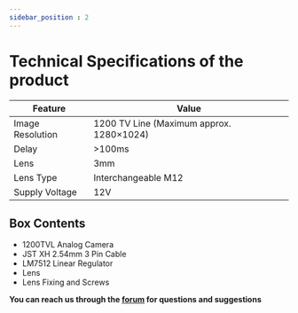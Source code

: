 ```yaml
---
sidebar_position : 2
---
```


# Technical Specifications of the product

| Feature | Value |
|---------------------|-----------------------------------------|
| Image Resolution | 1200 TV Line (Maximum approx. 1280×1024) |
| Delay | >100ms |
| Lens | 3mm |
| Lens Type | Interchangeable M12 |
| Supply Voltage | 12V |

## Box Contents

- 1200TVL Analog Camera
- JST XH 2.54mm 3 Pin Cable
- LM7512 Linear Regulator
- Lens
- Lens Fixing and Screws



**You can reach us through the [forum](https://forum.degzrobotics.com/) for questions and suggestions**